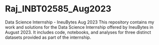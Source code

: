 # Raj_INBT02585_Aug2023
Data Science Internship - IneuBytes Aug 2023  This repository contains my work and solutions for the Data Science Internship offered by IneuBytes in August 2023. It includes code, notebooks, and analyses for three distinct datasets provided as part of the internship.
